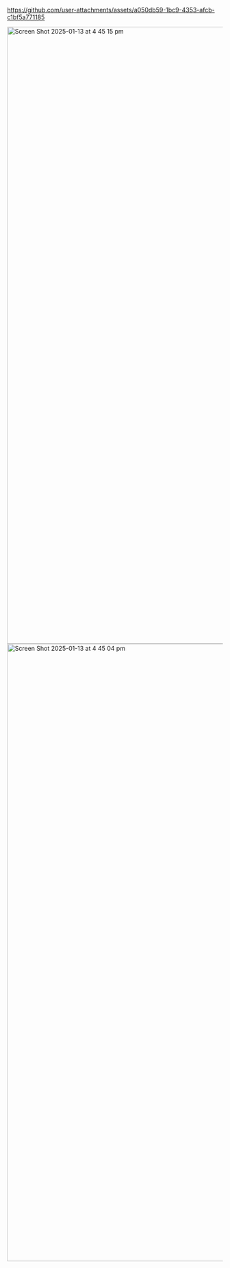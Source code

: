 https://github.com/user-attachments/assets/a050db59-1bc9-4353-afcb-c1bf5a771185



<img width="1438" alt="Screen Shot 2025-01-13 at 4 45 15 pm" src="https://github.com/user-attachments/assets/aa75ab50-dd4d-4231-8796-636d42bb8328" />
<img width="1439" alt="Screen Shot 2025-01-13 at 4 45 04 pm" src="https://github.com/user-attachments/assets/471819a5-fe66-44f1-a03d-d89cd94e5eba" />
